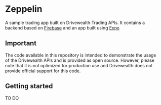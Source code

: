 # Zeppelin

A sample trading app built on Drivewealth Trading APIs. It contains a backend based on [Firebase](https://firebase.google.com/) and an app built using [Expo](https://expo.dev/)

## Important
The code available in this repository is intended to demonstrate the usage of the Drivewealth APIs and is provided as open source. However, please note that it is not optimized for production use and Drivewealth does not provide official support for this code.

## Getting started
TO DO
